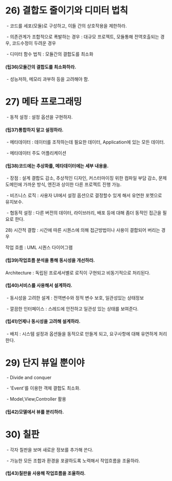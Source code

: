 # 26\) 결합도 줄이기와 디미터 법칙

 - 코드를 세포\(모듈\)로 구성하고, 이들 간의 상호작용을 제한하라.

 - 의존관계가 조합적으로 폭발하는 경우 : 대규모 프로젝트, 모듈통해 전역호출되는 경우, 코드수정이 두려운 경우

 - 디미터 함수 법칙 : 모듈간의 결합도를 최소화

#### \(팁36\)모듈간의 결합도를 최소화하라.

 - 성능저하, 메모리 과부하 등을 고려해야 함.

# 27\) 메타 프로그래밍

 - 동적 설정 : 설정 옵션을 구현하자.

#### \(팁37\)통합하지 말고 설정하라.

 - 메타데이터 : 데이터를 조작하는데 필요한 데이터, Application에 있는 모든 데이터.

 - 메타데이터 주도 어플리케이션

#### \(팁38\)코드에는 추상화를, 메타데이터에는 세부 내용을.

 - 장점 : 설계 결합도 감소, 추상적인 디자인, 커스터마이징 위한 컴파일 부담 감소, 문제 도메인에 가까운 방식, 엔진과 상이한 다른 프로젝트 진행 가능.

 - 비즈니스 로직 : 사용자 UI에서 설정 옵션으로 결정할수 있게 해서 유연한 포멧으로 유지보수.

 - 협동적 설정 : 다른 버전의 데이터, 라이브러리, 배포 등에 대해 좀더 동적인 접근을 필요로 한다.

28\) 시간적 결합 : 시간에 따른 시퀀스에 의해 접근방법이나 사용이 결합되어 버리는 경우

작업 흐름 : UML 시퀀스 다이어그램

#### \(팁39\)작업흐름 분석을 통해 동시성을 개선하라.

Architecture : 독립된 프로세서별로 로직이 구현되고 비동기적으로 처리된다.

#### \(팁40\)서비스를 사용해서 설계하라.

 - 동시성을 고려한 설계 : 전역변수와 정적 변수 보호, 일관성있는 상태정보

 - 깔끔한 인터페이스 : 스레드에 안전하고 일관성 있는 상태를 보여준다.

#### \(팁41\)언제나 동시성을 고려해 설계하라.

 - 배치 : 시스템 설정과 옵션들을 동적으로 만들게 되고, 요구사항에 대해 유연하게 처리한다.

# 29\) 단지 뷰일 뿐이야

 - Divide and conquer

 - 'Event'를 이용한 객체 결합도 최소화.

 - Model,View,Controller 활용

#### \(팁42\)모델에서 뷰를 분리하라.

# 30\) 칠판

 - 각자 칠판을 보며 새로운 정보를 추가해 쓴다.

 - 가능한 모든 조합과 환경을 포괄하도록 노력해서 작업흐름을 조율하라.

#### \(팁43\)칠판을 사용해 작업흐름을 조율하라.



